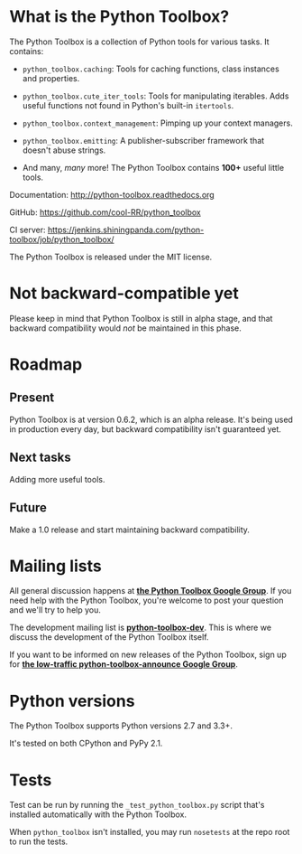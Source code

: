 # What is the Python Toolbox? #

The Python Toolbox is a collection of Python tools for various tasks. It
contains:

 - `python_toolbox.caching`: Tools for caching functions, class instances and
   properties.
 
 - `python_toolbox.cute_iter_tools`: Tools for manipulating iterables. Adds
   useful functions not found in Python's built-in `itertools`.
 
 - `python_toolbox.context_management`: Pimping up your context managers.
 
 - `python_toolbox.emitting`: A publisher-subscriber framework that doesn't
   abuse strings.
   
 - And many, *many* more! The Python Toolbox contains **100+** useful little
   tools.

Documentation: http://python-toolbox.readthedocs.org   

GitHub: https://github.com/cool-RR/python_toolbox

CI server: https://jenkins.shiningpanda.com/python-toolbox/job/python_toolbox/

The Python Toolbox is released under the MIT license.

# Not backward-compatible yet #

Please keep in mind that Python Toolbox is still in alpha stage, and that backward compatibility would *not* be maintained in this phase. 


# Roadmap #

## Present ##

Python Toolbox is at version 0.6.2, which is an alpha release. It's being used in production every day, but backward compatibility isn't guaranteed yet.

## Next tasks ##

Adding more useful tools.

## Future ##

Make a 1.0 release and start maintaining backward compatibility.


# Mailing lists #

All general discussion happens at **[the Python Toolbox Google Group](https://groups.google.com/forum/#!forum/python-toolbox)**. If you need help with the Python Toolbox, you're welcome to post your question and we'll try to help you.

The development mailing list is **[python-toolbox-dev](https://groups.google.com/forum/#!forum/python-toolbox-dev)**. This is where we discuss the development of the Python Toolbox itself.

If you want to be informed on new releases of the Python Toolbox, sign up for
**[the low-traffic python-toolbox-announce Google Group](https://groups.google.com/forum/#!forum/python-toolbox-announce)**.

# Python versions #
 
The Python Toolbox supports Python versions 2.7 and 3.3+.

It's tested on both CPython and PyPy 2.1.


# Tests #

Test can be run by running the `_test_python_toolbox.py` script that's
installed automatically with the Python Toolbox.

When `python_toolbox` isn't installed, you may run `nosetests` at the repo root
to run the tests.

